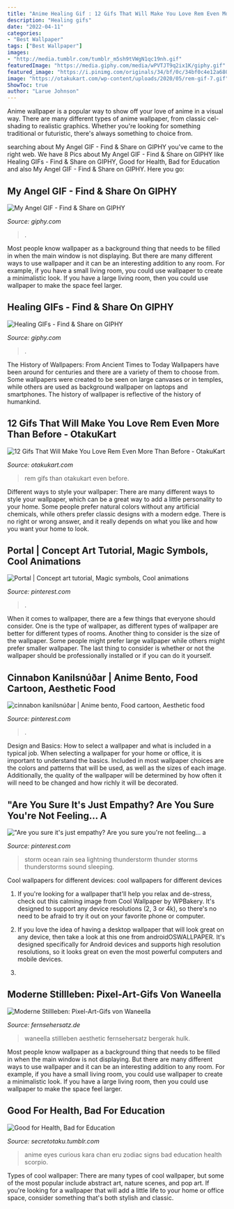 ```yaml
---
title: "Anime Healing Gif : 12 Gifs That Will Make You Love Rem Even More Than Before"
description: "Healing gifs"
date: "2022-04-11"
categories:
- "Best Wallpaper"
tags: ["Best Wallpaper"]
images:
- "http://media.tumblr.com/tumblr_m5sh9tVWgN1qc19nh.gif"
featuredImage: "https://media.giphy.com/media/wPVTJT9q2ix1K/giphy.gif"
featured_image: "https://i.pinimg.com/originals/34/bf/0c/34bf0c4e12a680245c29f1cedc200aa6.gif"
image: "https://otakukart.com/wp-content/uploads/2020/05/rem-gif-7.gif"
ShowToc: true
author: "Larue Johnson"
---
```



Anime wallpaper is a popular way to show off your love of anime in a visual way. There are many different types of anime wallpaper, from classic cel-shading to realistic graphics. Whether you're looking for something traditional or futuristic, there's always something to choice from.

	

		
searching about My Angel GIF - Find &amp; Share on GIPHY you've came to the right web. We have 8 Pics about My Angel GIF - Find &amp; Share on GIPHY like Healing GIFs - Find &amp; Share on GIPHY, Good for Health, Bad for Education and also My Angel GIF - Find &amp; Share on GIPHY. Here you go:
		
    
## My Angel GIF - Find &amp; Share On GIPHY

<img loading=lazy src="https://media.giphy.com/media/wPVTJT9q2ix1K/giphy.gif" onerror="this.onerror=null;this.src='https://tse3.mm.bing.net/th?id=OIP.3jeF9OklFt0AYangjb-eKQHaG0&amp;pid=15.1';" alt="My Angel GIF - Find &amp; Share on GIPHY">

_Source: giphy.com_

>. 

	

Most people know wallpaper as a background thing that needs to be filled in when the main window is not displaying. But there are many different ways to use wallpaper and it can be an interesting addition to any room. For example, if you have a small living room, you could use wallpaper to create a minimalistic look. If you have a large living room, then you could use wallpaper to make the space feel larger.

    
## Healing GIFs - Find &amp; Share On GIPHY

<img loading=lazy src="https://media.giphy.com/media/3o6fJeR71KQnkSavOo/giphy.gif" onerror="this.onerror=null;this.src='https://tse2.mm.bing.net/th?id=OIP.hXWOju__7-Cz0D7Mwcx6AwHaEK&amp;pid=15.1';" alt="Healing GIFs - Find &amp; Share on GIPHY">

_Source: giphy.com_

>. 

	

The History of Wallpapers: From Ancient Times to Today
Wallpapers have been around for centuries and there are a variety of them to choose from. Some wallpapers were created to be seen on large canvases or in temples, while others are used as background wallpaper on laptops and smartphones. The history of wallpaper is reflective of the history of humankind.

    
## 12 Gifs That Will Make You Love Rem Even More Than Before - OtakuKart

<img loading=lazy src="https://otakukart.com/wp-content/uploads/2020/05/rem-gif-7.gif" onerror="this.onerror=null;this.src='https://tse4.mm.bing.net/th?id=OIP.0pHu0tnd1Rqsgeh-rI9TdQHaEK&amp;pid=15.1';" alt="12 Gifs That Will Make You Love Rem Even More Than Before - OtakuKart">

_Source: otakukart.com_

>rem gifs than otakukart even before. 

	

Different ways to style your wallpaper:
There are many different ways to style your wallpaper, which can be a great way to add a little personality to your home. Some people prefer natural colors without any artificial chemicals, while others prefer classic designs with a modern edge. There is no right or wrong answer, and it really depends on what you like and how you want your home to look.

    
## Portal | Concept Art Tutorial, Magic Symbols, Cool Animations

<img loading=lazy src="https://i.pinimg.com/originals/1a/80/ec/1a80ec805929d62dcb4283a73fac1cff.gif" onerror="this.onerror=null;this.src='https://tse2.mm.bing.net/th?id=OIP.YKx3EI8BF31gbdZfh7imqAHaHa&amp;pid=15.1';" alt="Portal | Concept art tutorial, Magic symbols, Cool animations">

_Source: pinterest.com_

>. 

	

When it comes to wallpaper, there are a few things that everyone should consider. One is the type of wallpaper, as different types of wallpaper are better for different types of rooms. Another thing to consider is the size of the wallpaper. Some people might prefer large wallpaper while others might prefer smaller wallpaper. The last thing to consider is whether or not the wallpaper should be professionally installed or if you can do it yourself.

    
## Cinnabon Kanilsnúðar | Anime Bento, Food Cartoon, Aesthetic Food

<img loading=lazy src="https://i.pinimg.com/736x/d3/81/c9/d381c9fc41bf63a20ff4b88927d7a47d.jpg" onerror="this.onerror=null;this.src='https://tse4.mm.bing.net/th?id=OIP.FYBDknYELZVil34EJPNHsQHaEK&amp;pid=15.1';" alt="cinnabon kanilsnúðar | Anime bento, Food cartoon, Aesthetic food">

_Source: pinterest.com_

>. 

	

Design and Basics: How to select a wallpaper and what is included in a typical job.
When selecting a wallpaper for your home or office, it is important to understand the basics. Included in most wallpaper choices are the colors and patterns that will be used, as well as the sizes of each image. Additionally, the quality of the wallpaper will be determined by how often it will need to be changed and how richly it will be decorated.

    
## &quot;Are You Sure It&#039;s Just Empathy? Are You Sure You&#039;re Not Feeling... A

<img loading=lazy src="https://i.pinimg.com/originals/34/bf/0c/34bf0c4e12a680245c29f1cedc200aa6.gif" onerror="this.onerror=null;this.src='https://tse1.mm.bing.net/th?id=OIP.gaSbm4DdSnS3Rrf_VVga2AAAAA&amp;pid=15.1';" alt="&quot;Are you sure it&#039;s just empathy? Are you sure you&#039;re not feeling... a">

_Source: pinterest.com_

>storm ocean rain sea lightning thunderstorm thunder storms thunderstorms sound sleeping. 

	

Cool wallpapers for different devices:
cool wallpapers for different devices 

1. If you're looking for a wallpaper that'll help you relax and de-stress, check out this calming image from Cool Wallpaper by WPBakery. It's designed to support any device resolutions (2, 3 or 4k), so there's no need to be afraid to try it out on your favorite phone or computer.

2. If you love the idea of having a desktop wallpaper that will look great on any device, then take a look at this one from androidOSWALLPAPER. It's designed specifically for Android devices and supports high resolution resolutions, so it looks great on even the most powerful computers and mobile devices.

3.

    
## Moderne Stillleben: Pixel-Art-Gifs Von Waneella

<img loading=lazy src="http://www.fernsehersatz.de/wp-content/uploads/2018/01/Moderne-Stillleben-Pixel-Art-Gifs-von-Waneella-7.gif" onerror="this.onerror=null;this.src='https://tse1.mm.bing.net/th?id=OIP.Joo1kO6EssJPuDpScdmoTgHaLH&amp;pid=15.1';" alt="Moderne Stillleben: Pixel-Art-Gifs von Waneella">

_Source: fernsehersatz.de_

>waneella stillleben aesthetic fernsehersatz bergerak hulk. 

	

Most people know wallpaper as a background thing that needs to be filled in when the main window is not displaying. But there are many different ways to use wallpaper and it can be an interesting addition to any room. For example, if you have a small living room, you could use wallpaper to create a minimalistic look. If you have a large living room, then you could use wallpaper to make the space feel larger.

    
## Good For Health, Bad For Education

<img loading=lazy src="http://media.tumblr.com/tumblr_m5sh9tVWgN1qc19nh.gif" onerror="this.onerror=null;this.src='https://tse3.mm.bing.net/th?id=OIP.B-bSOTOmEBJWFr6DPLBqoAHaEK&amp;pid=15.1';" alt="Good for Health, Bad for Education">

_Source: secretotaku.tumblr.com_

>anime eyes curious kara chan eru zodiac signs bad education health scorpio. 

	

Types of cool wallpaper:
There are many types of cool wallpaper, but some of the most popular include abstract art, nature scenes, and pop art. If you're looking for a wallpaper that will add a little life to your home or office space, consider something that's both stylish and classic.

